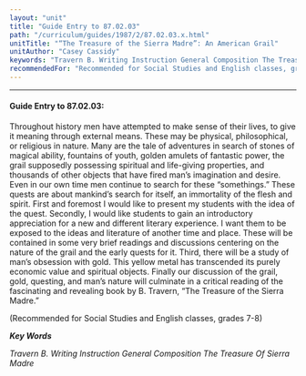 ```yaml
---
layout: "unit"
title: "Guide Entry to 87.02.03"
path: "/curriculum/guides/1987/2/87.02.03.x.html"
unitTitle: "“The Treasure of the Sierra Madre”: An American Grail"
unitAuthor: "Casey Cassidy"
keywords: "Travern B. Writing Instruction General Composition The Treasure Of Sierra Madre"
recommendedFor: "Recommended for Social Studies and English classes, grades 7-8"
---
```

<body>
<hr/>
<h4>
Guide Entry to 87.02.03:
</h4>
Throughout history men have attempted to make sense of their lives, to give it meaning through external means. These may be physical, philosophical, or religious in nature. Many are the tale of adventures in search of stones of magical ability, fountains of youth, golden amulets of fantastic power, the grail supposedly possessing spiritual and life-giving properties, and thousands of other objects that have fired man’s imagination and desire. Even in our own time men continue to search for these “somethings.” These quests are about mankind’s search for itself, an immortality of the flesh and spirit. First and foremost I would like to present my students with the idea of the quest. Secondly, I would like students to gain an introductory appreciation for a new and different literary experience. I want them to be exposed to the ideas and literature of another time and place. These will be contained in some very brief readings and discussions centering on the nature of the grail and the early quests for it. Third, there will be a study of man’s obsession with gold. This yellow metal has transcended its purely economic value and spiritual objects. Finally our discussion of the grail, gold, questing, and man’s nature will culminate in a critical reading of the fascinating and revealing book by B. Travern, “The Treasure of the Sierra Madre.”
<p>
(Recommended for Social Studies and English classes, grades 7-8)
</p>
<p>
<b>
<i>
Key Words
</i>
</b>
<br/>
</p>
<p>
<i>
Travern B. Writing Instruction General Composition The Treasure Of Sierra Madre
</i>
</p>
</body>
